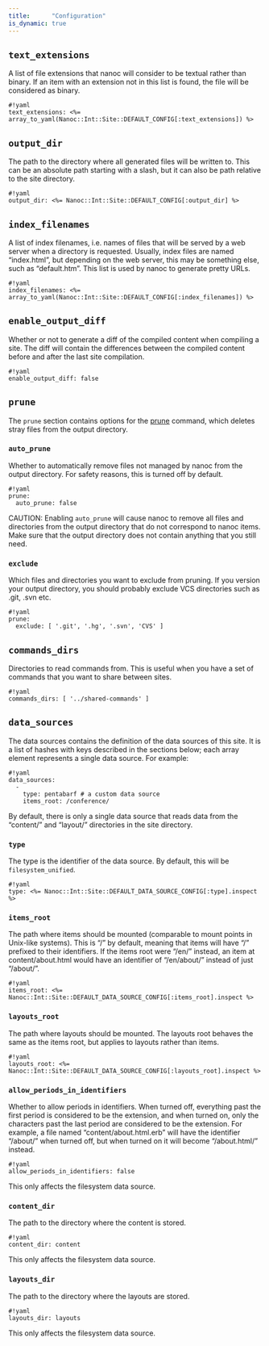 ```yaml
---
title:      "Configuration"
is_dynamic: true
---
```


## `text_extensions`

A list of file extensions that nanoc will consider to be textual rather than
binary. If an item with an extension not in this list is found, the file
will be considered as binary.

	#!yaml
	text_extensions: <%= array_to_yaml(Nanoc::Int::Site::DEFAULT_CONFIG[:text_extensions]) %>

## `output_dir`

The path to the directory where all generated files will be written to. This
can be an absolute path starting with a slash, but it can also be path
relative to the site directory.

	#!yaml
	output_dir: <%= Nanoc::Int::Site::DEFAULT_CONFIG[:output_dir] %>

## `index_filenames`

A list of index filenames, i.e. names of files that will be served by a web
server when a directory is requested. Usually, index files are named
“index.html”, but depending on the web server, this may be something else,
such as “default.htm”. This list is used by nanoc to generate pretty URLs.

	#!yaml
	index_filenames: <%= array_to_yaml(Nanoc::Int::Site::DEFAULT_CONFIG[:index_filenames]) %>

## `enable_output_diff`

Whether or not to generate a diff of the compiled content when compiling a
site. The diff will contain the differences between the compiled content
before and after the last site compilation.

	#!yaml
	enable_output_diff: false

## `prune`

The `prune` section contains options for the [prune](/docs/reference/commands/#prune) command, which deletes stray files from the output directory.

### `auto_prune`

Whether to automatically remove files not managed by nanoc from the output
directory. For safety reasons, this is turned off by default.

	#!yaml
	prune:
	  auto_prune: false

CAUTION: Enabling <code>auto_prune</code> will cause nanoc to remove all files and directories from the output directory that do not correspond to nanoc items. Make sure that the output directory does not contain anything that you still need.

### `exclude`

Which files and directories you want to exclude from pruning. If you version
your output directory, you should probably exclude VCS directories such as
.git, .svn etc.

	#!yaml
	prune:
	  exclude: [ '.git', '.hg', '.svn', 'CVS' ]

## `commands_dirs`

Directories to read commands from. This is useful when you have a set of commands that you want to share between sites.

	#!yaml
	commands_dirs: [ '../shared-commands' ]

## `data_sources`

The data sources contains the definition of the data sources of this site. It is a list of hashes with keys described in the sections below; each array element represents a single data source. For example:

	#!yaml
	data_sources:
	  -
	    type: pentabarf # a custom data source
	    items_root: /conference/

By default, there is only a single data source that reads data from the “content/” and “layout/” directories in the site directory.

### `type`

The type is the identifier of the data source. By default, this will be
`filesystem_unified`.

	#!yaml
	type: <%= Nanoc::Int::Site::DEFAULT_DATA_SOURCE_CONFIG[:type].inspect %>

### `items_root`

The path where items should be mounted (comparable to mount points in
Unix-like systems). This is “/” by default, meaning that items will have
“/” prefixed to their identifiers. If the items root were “/en/”
instead, an item at content/about.html would have an identifier of
“/en/about/” instead of just “/about/”.

	#!yaml
	items_root: <%= Nanoc::Int::Site::DEFAULT_DATA_SOURCE_CONFIG[:items_root].inspect %>

### `layouts_root`

The path where layouts should be mounted. The layouts root behaves the
same as the items root, but applies to layouts rather than items.

	#!yaml
	layouts_root: <%= Nanoc::Int::Site::DEFAULT_DATA_SOURCE_CONFIG[:layouts_root].inspect %>

### `allow_periods_in_identifiers`

Whether to allow periods in identifiers. When turned off, everything
past the first period is considered to be the extension, and when
turned on, only the characters past the last period are considered to
be the extension. For example,  a file named “content/about.html.erb”
will have the identifier “/about/” when turned off, but when turned on
it will become “/about.html/” instead.

	#!yaml
	allow_periods_in_identifiers: false

This only affects the filesystem data source.

### `content_dir`

The path to the directory where the content is stored.

	#!yaml
	content_dir: content

This only affects the filesystem data source.

### `layouts_dir`

The path to the directory where the layouts are stored.

	#!yaml
	layouts_dir: layouts

This only affects the filesystem data source.
